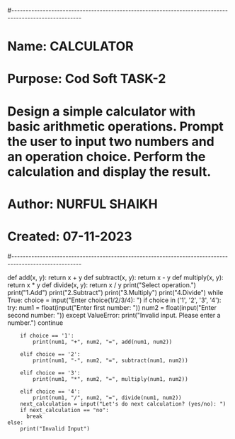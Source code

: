 #------------------------------------------------------------------------------------------------------
# Name:        CALCULATOR
# Purpose:     Cod Soft TASK-2
# Design a simple calculator with basic arithmetic operations. Prompt the user to input two numbers and an operation choice. Perform the calculation and display the result.
# Author:      NURFUL SHAIKH
# Created:     07-11-2023
#------------------------------------------------------------------------------------------------------

def add(x, y):
    return x + y
def subtract(x, y):
    return x - y
def multiply(x, y):
    return x * y
def divide(x, y):
    return x / y
print("Select operation.")
print("1.Add")
print("2.Subtract")
print("3.Multiply")
print("4.Divide")
while True:
    choice = input("Enter choice(1/2/3/4): ")
    if choice in ('1', '2', '3', '4'):
        try:
            num1 = float(input("Enter first number: "))
            num2 = float(input("Enter second number: "))
        except ValueError:
            print("Invalid input. Please enter a number.")
            continue

        if choice == '1':
            print(num1, "+", num2, "=", add(num1, num2))

        elif choice == '2':
            print(num1, "-", num2, "=", subtract(num1, num2))

        elif choice == '3':
            print(num1, "*", num2, "=", multiply(num1, num2))

        elif choice == '4':
            print(num1, "/", num2, "=", divide(num1, num2))
        next_calculation = input("Let's do next calculation? (yes/no): ")
        if next_calculation == "no":
          break
    else:
        print("Invalid Input")
